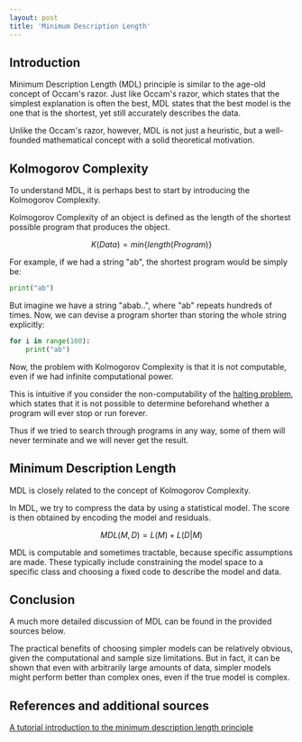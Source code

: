 ```yaml
---
layout: post
title: 'Minimum Description Length'
---
```


## Introduction

Minimum Description Length (MDL) principle is similar to the age-old concept of Occam's razor. Just like Occam's razor, which states that the simplest explanation is often the best, MDL states that the best model is the one that is the shortest, yet still accurately describes the data.

Unlike the Occam's razor, however, MDL is not just a heuristic, but a well-founded mathematical concept with a solid theoretical motivation.

## Kolmogorov Complexity
To understand MDL, it is perhaps best to start by introducing the Kolmogorov Complexity.

Kolmogorov Complexity of an object is defined as the length of the shortest possible program that produces the object.

$$
K(Data) = min\{length(Program)\}
$$

For example, if we had a string "ab", the shortest program would be simply be:

```python
print("ab") 
```

But imagine we have a string "abab..", where "ab" repeats hundreds of times. Now, we can devise a program shorter than storing the whole string explicitly:

```python
for i in range(100):
    print("ab")
```

Now, the problem with Kolmogorov Complexity is that it is not computable, even if we had infinite computational power. 

This is intuitive if you consider the non-computability of the [halting problem](https://en.wikipedia.org/wiki/Halting_problem), which states that it is not possible to determine beforehand whether a program will ever stop or run forever.

Thus if we tried to search through programs in any way, some of them will never terminate and we will never get the result.

## Minimum Description Length

MDL is closely related to the concept of Kolmogorov Complexity.

In MDL, we try to compress the data by using a statistical model. The score is then obtained by encoding the model and residuals.

$$
MDL(M, D) = L(M) + L(D|M)
$$

MDL is computable and sometimes tractable, because specific assumptions are made. These typically include constraining the model space to a specific class and choosing a fixed code to describe the model and data.

## Conclusion
A much more detailed discussion of MDL can be found in the provided sources below.

The practical benefits of choosing simpler models can be relatively obvious, given the computational and sample size limitations. But in fact, it can be shown that even with arbitrarily large amounts of data, simpler models might perform better than complex ones, even if the true model is complex.

## References and additional sources
[A tutorial introduction to the minimum description length principle](https://arxiv.org/pdf/math/0406077.pdf)